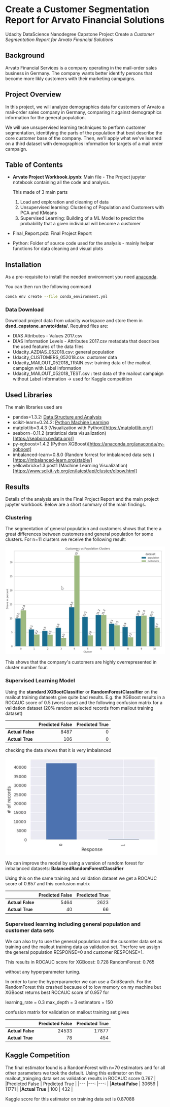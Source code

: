 # Create a Customer Segmentation Report for Arvato Financial Solutions


Udacity DataScience Nanodegree Capstone Project Create a *Customer Segmentation Report for Arvato Financial Solutions*

## Background


Arvato Financial Services is a company operating in the mail-order sales business in Germany. The company wants better identify persons that become more likly customers with their marketing campaigns.

## Project Overview


In this project, we will analyze demographics data for customers of Arvato a mail-order sales company in Germany, comparing it against demographics information for the general population. 

We will use unsupervised learning techniques to perform customer segmentation, identifying the parts of the population that best describe the core customer base of the company. Then, we'll apply what we've learned on a third dataset with demographics information for targets of a mail order campaign.

## Table of Contents


* **Arvato Project Workbook.ipynb**: Main file - The Project jupyter notebook containing all the code and analysis.

    This made of 3 main parts

     1. Load and exploration and cleaning of data
     1. Unsupervised learning: Clustering of Population and Customers with PCA and KMeans
     1. Supervised Learning: Building of a ML Model to predict the probability that a given individual will become a customer
* Final_Report.pdz: Final Project Report
* Python: Folder of source code used for the analysis - mainly helper functions for data cleaning and visual plots

## Installation


As a pre-requisite to  install the needed environment you need [anaconda](https://docs.anaconda.com/anaconda/install/index.html).

You can then run the following command 

```bash
conda env create --file conda_environment.yml
```

### Data Download
Download project data from udacity workspace and store them in **dsnd_capstone_arvato/data/**. Required files are:

* DIAS Attributes - Values 2017.csv
* DIAS Information Levels - Attributes 2017.csv metadata that describes the used features of the data files
* Udacity_AZDIAS_052018.csv: general population
* Udacity_CUSTOMERS_052018.csv: customer data
* Udacity_MAILOUT_052018_TRAIN.csv: training data of the mailout campaign with Label information 
* Udacity_MAILOUT_052018_TEST.csv : test data of the mailout campaign without Label information -> used for Kaggle competition


## Used Libraries


The main libraries used are

 - pandas=1.3.2: [Data Structure and Analysis](https://pandas.pydata.org/docs/index.html#)
 - scikit-learn=0.24.2: [Python Machine Learning ](https://scikit-learn.org/stable/)
 - matplotlib=3.4.3 (Visualization with Python)[https://matplotlib.org/]
 -  seaborn=0.11.2 (statistical data visualization)[https://seaborn.pydata.org/]
 - py-xgboost=1.4.2 (Python XGBoost)[https://anaconda.org/anaconda/py-xgboost]
 - imbalanced-learn=0.8.0 (Random forrest for imbalanced data sets )[https://imbalanced-learn.org/stable/]
 - yellowbrick=1.3.post1 (Machine Learning Visualization)[https://www.scikit-yb.org/en/latest/api/cluster/elbow.html]
 
 ## Results


Details of the analysis are in the Final Project Report and the main project jupyter workbook. Below are a short summary of the main findings.

### Clustering

The segmentation of general population and customers shows that there a great differences between customers and general population for some clusters. For n=11 clusters we receive the following result:

 ![image](img/customer_clusters.jpg)

This shows that the company's  customers are highly overrepresented in cluster number four. 

### Supervised Learning Model

Using the **standard XGBootClassifier** or **RandomForestClassifier** on the mailout training datasets give quite bad results. E.g. the XGBoost results in a ROCAUC score of 0.5 (worst case) and the following confusion matrix for a validation dataset (20% random selected records from mailout training dataset)

|                   |Predicted False    | Predicted True    |
|---                |---:               |---:               |
|**Actual False**   |   8487            |   0               |
|**Actual True**    |   106             |   0               |

checking the data shows that it is very imbalanced
 
 <img src="./img/mailout_label_distribution.jpg" width=480>

 We can improve the model by using a version of random forest for imbalanced datasets: **BalancedRandomForestClassifier**

 Using this on the same training  and validation dataset we get a 
 ROCAUC score of 0.657 and this confusion matrix

|                   |Predicted False    | Predicted True    |
|---                |---:               |---:               |
|**Actual False**   |   5464            |   2623            |
|**Actual True**    |   40              |   66              |


### Supervised learning including general population and customer data sets
We can also try to use the general population and the cusomter data set as training and the mailout training data as validation set. Therfore we assign the  general population RESPONSE=0 and customer RESPONSE=1.

This results in ROCAUC score for
XGBoost:        0.728
RandomForest:   0.765

without any hyperparameter tuning.

In order to tune the hyperparameter we can use a GridSearch. For the RandomForest this crashed because of to low memory on my machine but XGBoost returns best ROCAUC score of 0.957 for 

learning_rate = 0.3
max_depth = 3
estimators = 150

confusion matrix for validation on mailout training set gives

|                   |Predicted False    | Predicted True    |
|---                |---:               |---:               |
|**Actual False**   |   24533           |   17877           |
|**Actual True**    |   78              |   454             |



## Kaggle Competition
The final estimator found is a RandomForest with n=70 estimators and for all other parameters we took the default. 
Using this estimator on the mailout_trainging data set as validation results in 
ROCAUC score 0.767
|                   |Predicted False    | Predicted True    |
|---                |---:               |---:               |
|**Actual False**   |   30659           |   11771           |
|**Actual True**    |   100             |   432             |

Kaggle score for this estimator on training data set is 0.87088

